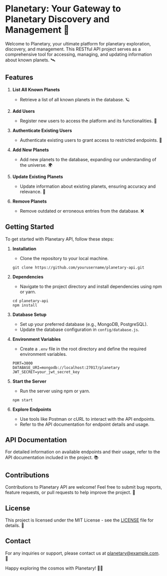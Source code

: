 # Planetary: Your Gateway to Planetary Discovery and Management 🌌

Welcome to Planetary, your ultimate platform for planetary exploration, discovery, and management. This RESTful API project serves as a comprehensive tool for accessing, managing, and updating information about known planets. 🛰️

## Features

1. **List All Known Planets**
    - Retrieve a list of all known planets in the database. 🪐

2. **Add Users**
    - Register new users to access the platform and its functionalities. 👤

3. **Authenticate Existing Users**
    - Authenticate existing users to grant access to restricted endpoints. 🔐

4. **Add New Planets**
    - Add new planets to the database, expanding our understanding of the universe. 🌍

5. **Update Existing Planets**
    - Update information about existing planets, ensuring accuracy and relevance. 🔄

6. **Remove Planets**
    - Remove outdated or erroneous entries from the database. ❌

## Getting Started

To get started with Planetary API, follow these steps:

1. **Installation**
    - Clone the repository to your local machine.
    ```
    git clone https://github.com/yourusername/planetary-api.git
    ```

2. **Dependencies**
    - Navigate to the project directory and install dependencies using npm or yarn.
    ```
    cd planetary-api
    npm install
    ```

3. **Database Setup**
    - Set up your preferred database (e.g., MongoDB, PostgreSQL).
    - Update the database configuration in `config/database.js`.

4. **Environment Variables**
    - Create a `.env` file in the root directory and define the required environment variables.
    ```
    PORT=3000
    DATABASE_URI=mongodb://localhost:27017/planetary
    JWT_SECRET=your_jwt_secret_key
    ```

5. **Start the Server**
    - Run the server using npm or yarn.
    ```
    npm start
    ```

6. **Explore Endpoints**
    - Use tools like Postman or cURL to interact with the API endpoints.
    - Refer to the API documentation for endpoint details and usage.

## API Documentation

For detailed information on available endpoints and their usage, refer to the API documentation included in the project. 📚

## Contributions

Contributions to Planetary API are welcome! Feel free to submit bug reports, feature requests, or pull requests to help improve the project. 🚀

## License

This project is licensed under the MIT License - see the [LICENSE](LICENSE) file for details. 📝

## Contact

For any inquiries or support, please contact us at planetary@example.com. 📧

Happy exploring the cosmos with Planetary! 🚀🌌
